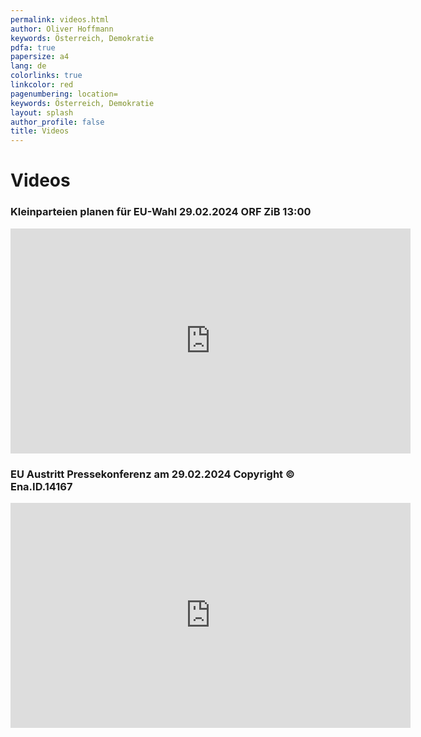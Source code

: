 ```yaml
---
permalink: videos.html
author: Oliver Hoffmann
keywords: Österreich, Demokratie
pdfa: true
papersize: a4
lang: de
colorlinks: true
linkcolor: red
pagenumbering: location=
keywords: Österreich, Demokratie
layout: splash
author_profile: false
title: Videos
---
```


# Videos

### Kleinparteien planen für EU-Wahl 29.02.2024 ORF ZiB 13:00

<div>
    <iframe
        width="640"
        height="360"
        src="https://rumble.com/embed/v4eud29/?pub=31wbp"
        frameborder="0"
        allow="accelerometer; clipboard-write; encrypted-media; gyroscope; picture-in-picture; web-share"
        allowfullscreen
    >
    </iframe>
</div>

### EU Austritt Pressekonferenz am 29.02.2024 Copyright ©️ Ena.ID.14167

<div>
    <iframe
        width="640"
        height="360"
        src="https://www.youtube.com/embed/B8koRlNlkmE?si=jQp_ZO1e-whxXUfW"
        frameborder="0"
        allow="accelerometer; clipboard-write; encrypted-media; gyroscope; picture-in-picture; web-share"
        allowfullscreen
    >
    </iframe>
</div>
